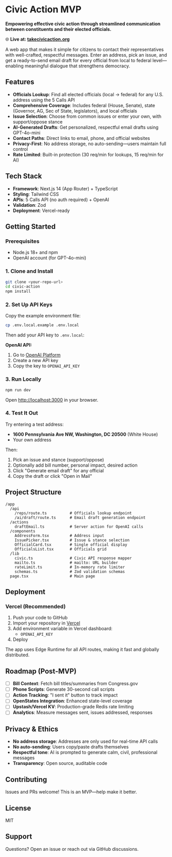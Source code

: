 # Civic Action MVP

**Empowering effective civic action through streamlined communication between constituents and their elected officials.**

🌐 **Live at: [takecivicaction.org](https://takecivicaction.org)**

A web app that makes it simple for citizens to contact their representatives with well-crafted, respectful messages. Enter an address, pick an issue, and get a ready-to-send email draft for every official from local to federal level—enabling meaningful dialogue that strengthens democracy.

## Features

- **Officials Lookup**: Find all elected officials (local → federal) for any U.S. address using the 5 Calls API
- **Comprehensive Coverage**: Includes federal (House, Senate), state (Governor, AG, Sec of State, legislators), and local officials
- **Issue Selection**: Choose from common issues or enter your own, with support/oppose stance
- **AI-Generated Drafts**: Get personalized, respectful email drafts using GPT-4o-mini
- **Contact Paths**: Direct links to email, phone, and official websites
- **Privacy-First**: No address storage, no auto-sending—users maintain full control
- **Rate Limited**: Built-in protection (30 req/min for lookups, 15 req/min for AI)

## Tech Stack

- **Framework**: Next.js 14 (App Router) + TypeScript
- **Styling**: Tailwind CSS
- **APIs**: 5 Calls API (no auth required) + OpenAI
- **Validation**: Zod
- **Deployment**: Vercel-ready

## Getting Started

### Prerequisites

- Node.js 18+ and npm
- OpenAI account (for GPT-4o-mini)

### 1. Clone and Install

```bash
git clone <your-repo-url>
cd civic-action
npm install
```

### 2. Set Up API Keys

Copy the example environment file:

```bash
cp .env.local.example .env.local
```

Then add your API key to `.env.local`:

**OpenAI API:**
1. Go to [OpenAI Platform](https://platform.openai.com/api-keys)
2. Create a new API key
3. Copy the key to `OPENAI_API_KEY`

### 3. Run Locally

```bash
npm run dev
```

Open [http://localhost:3000](http://localhost:3000) in your browser.

### 4. Test It Out

Try entering a test address:
- **1600 Pennsylvania Ave NW, Washington, DC 20500** (White House)
- Your own address

Then:
1. Pick an issue and stance (support/oppose)
2. Optionally add bill number, personal impact, desired action
3. Click "Generate email draft" for any official
4. Copy the draft or click "Open in Mail"

## Project Structure

```
/app
  /api
    /reps/route.ts          # Officials lookup endpoint
    /ai/draft/route.ts      # Email draft generation endpoint
  /actions
    draftEmail.ts           # Server action for OpenAI calls
  /components
    AddressForm.tsx         # Address input
    IssuePicker.tsx         # Issue & stance selection
    OfficialCard.tsx        # Single official display
    OfficialsList.tsx       # Officials grid
  /lib
    civic.ts                # Civic API response mapper
    mailto.ts               # mailto: URL builder
    rateLimit.ts            # In-memory rate limiter
    schemas.ts              # Zod validation schemas
  page.tsx                  # Main page
```

## Deployment

### Vercel (Recommended)

1. Push your code to GitHub
2. Import your repository in [Vercel](https://vercel.com)
3. Add environment variable in Vercel dashboard:
   - `OPENAI_API_KEY`
4. Deploy

The app uses Edge Runtime for all API routes, making it fast and globally distributed.

## Roadmap (Post-MVP)

- [ ] **Bill Context**: Fetch bill titles/summaries from Congress.gov
- [ ] **Phone Scripts**: Generate 30-second call scripts
- [ ] **Action Tracking**: "I sent it" button to track impact
- [ ] **OpenStates Integration**: Enhanced state-level coverage
- [ ] **Upstash/Vercel KV**: Production-grade Redis rate limiting
- [ ] **Analytics**: Measure messages sent, issues addressed, responses

## Privacy & Ethics

- **No address storage**: Addresses are only used for real-time API calls
- **No auto-sending**: Users copy/paste drafts themselves
- **Respectful tone**: AI is prompted to generate calm, civil, professional messages
- **Transparency**: Open source, auditable code

## Contributing

Issues and PRs welcome! This is an MVP—help make it better.

## License

MIT

## Support

Questions? Open an issue or reach out via GitHub discussions.
